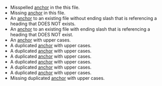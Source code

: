 *   Misspelled [anchor](#methodz) in the this file.
*   Missing [anchor](#foobar) in this file.
*   An [anchor](/docs/getting_started/getting-started#missing) to an existing file without ending slash that is referencing a heading that DOES NOT exists.
*   An [anchor](/docs/getting_started/getting-started/#missing) to an existing file with ending slash that is referencing a heading that DOES NOT exist.
*   An [anchor](/docs/getting_started/getting-started#Minimum-Requirements) with upper cases.
*   A duplicated [anchor](/docs/getting_started/getting-started#models) with upper cases.
*   A duplicated [anchor](/docs/getting_started/getting-started#models-1) with upper cases.
*   A duplicated [anchor](/docs/getting_started/getting-started#models-1-1) with upper cases.
*   A duplicated [anchor](/docs/getting_started/getting-started#models-1-2) with upper cases.
*   A duplicated [anchor](/docs/getting_started/getting-started#models-2-1) with upper cases.
*   A duplicated [anchor](/docs/getting_started/getting-started#my-成分) with upper cases.
*   Missing duplicated [anchor](/docs/getting_started/getting-started#models-3) with upper cases.